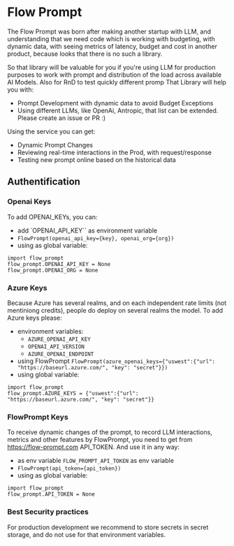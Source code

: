 # Flow Prompt
The Flow Prompt was born after making another startup with LLM, and understanding that we need code which is working with budgeting, with dynamic data, with seeing metrics of latency, budget and cost in another product, because looks that there is no such a library.

So that library will be valuable for you if you're using LLM for production purposes to work with prompt and distribution of the load across available AI Models. Also for RnD to test quickly different promp
That Library will help you with:
- Prompt Development with dynamic data to avoid Budget Exceptions
- Using different LLMs, like OpenAi, Antropic, that list can be extended. Please create an issue or PR :)

Using the service you can get:
- Dynamic Prompt Changes
- Reviewing real-time interactions in the Prod, with request/response
- Testing new prompt online based on the historical data

## Authentification

### Openai Keys
To add OPENAI_KEYs, you can:
- add `OPENAI_API_KEY`` as environment variable
- ```FlowPrompt(openai_api_key={key}, openai_org={org})```
- using as global variable:
```
import flow_prompt
flow_prompt.OPENAI_API_KEY = None
flow_prompt.OPENAI_ORG = None
```


### Azure Keys
Because Azure has several realms, and on each independent rate limits (not mentiniong credits), people do deploy on several realms the model. To add Azure keys please:
- environment variables:
    - `AZURE_OPENAI_API_KEY`
    - `OPENAI_API_VERSION`
    - `AZURE_OPENAI_ENDPOINT`
- using FlowPrompt
```FlowPrompt(azure_openai_keys={"uswest":{"url": "https://baseurl.azure.com/", "key": "secret"}})```
- using global variable:
```
import flow_prompt
flow_prompt.AZURE_KEYS = {"uswest":{"url": "https://baseurl.azure.com/", "key": "secret"}}
```

### FlowPrompt Keys
To receive dynamic changes of the prompt, to record LLM interactions, metrics and other features by FlowPrompt, you need to get from https://flow-prompt.com API_TOKEN. And use it in any way:
- as env variable `FLOW_PROMPT_API_TOKEN` as env variable
- ```FlowPrompt(api_token={api_token})```
- using as global variable:
```
import flow_prompt
flow_prompt.API_TOKEN = None
```

### Best Security practices
For production development we recommend to store secrets in secret storage, and do not use for that environment variables.

